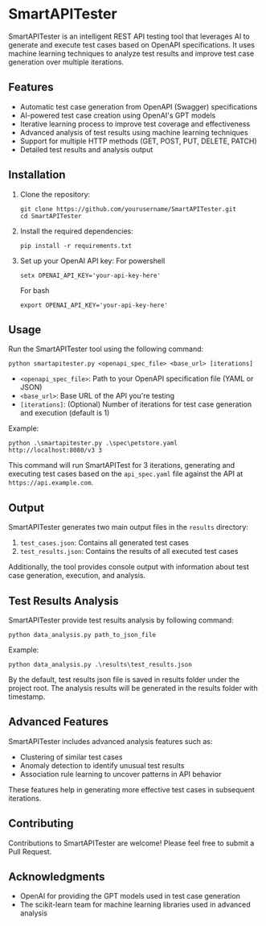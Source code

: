 # SmartAPITester

SmartAPITester is an intelligent REST API testing tool that leverages AI to generate and execute test cases based on OpenAPI specifications. It uses machine learning techniques to analyze test results and improve test case generation over multiple iterations.

## Features

- Automatic test case generation from OpenAPI (Swagger) specifications
- AI-powered test case creation using OpenAI's GPT models
- Iterative learning process to improve test coverage and effectiveness
- Advanced analysis of test results using machine learning techniques
- Support for multiple HTTP methods (GET, POST, PUT, DELETE, PATCH)
- Detailed test results and analysis output

## Installation

1. Clone the repository:
   ```
   git clone https://github.com/yourusername/SmartAPITester.git
   cd SmartAPITester
   ```

2. Install the required dependencies:
   ```
   pip install -r requirements.txt
   ```

3. Set up your OpenAI API key:
   For powershell
   ```
   setx OPENAI_API_KEY='your-api-key-here'
   ```
   For bash
   ```
   export OPENAI_API_KEY='your-api-key-here'
   ```

## Usage

Run the SmartAPITester tool using the following command:

```
python smartapitester.py <openapi_spec_file> <base_url> [iterations]
```

- `<openapi_spec_file>`: Path to your OpenAPI specification file (YAML or JSON)
- `<base_url>`: Base URL of the API you're testing
- `[iterations]`: (Optional) Number of iterations for test case generation and execution (default is 1)

Example:
```
python .\smartapitester.py .\spec\petstore.yaml http://localhost:8080/v3 3
```

This command will run SmartAPITest for 3 iterations, generating and executing test cases based on the `api_spec.yaml` file against the API at `https://api.example.com`.

## Output

SmartAPITester generates two main output files in the `results` directory:

1. `test_cases.json`: Contains all generated test cases
2. `test_results.json`: Contains the results of all executed test cases

Additionally, the tool provides console output with information about test case generation, execution, and analysis.
## Test Results Analysis

SmartAPITester provide test results analysis by following command:

```commandline
python data_analysis.py path_to_json_file
```

Example:
```
python data_analysis.py .\results\test_results.json
```
By the default, test results json file is saved in results folder under the project root.
The analysis results will be generated in the results folder with timestamp.

## Advanced Features

SmartAPITester includes advanced analysis features such as:

- Clustering of similar test cases
- Anomaly detection to identify unusual test results
- Association rule learning to uncover patterns in API behavior

These features help in generating more effective test cases in subsequent iterations.

## Contributing

Contributions to SmartAPITester are welcome! Please feel free to submit a Pull Request.

## Acknowledgments

- OpenAI for providing the GPT models used in test case generation
- The scikit-learn team for machine learning libraries used in advanced analysis